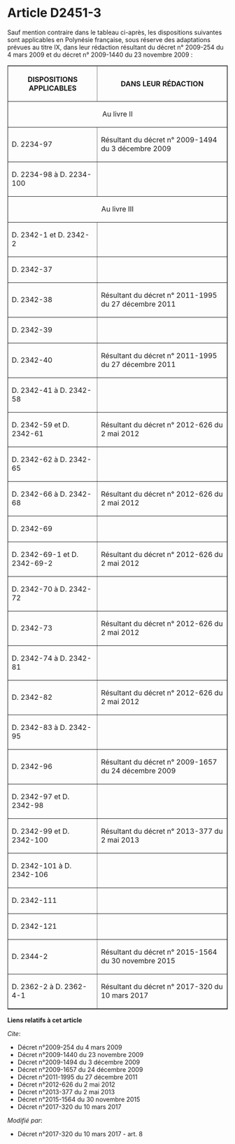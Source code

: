 # Article D2451-3

Sauf mention contraire dans le tableau ci-après, les dispositions suivantes sont applicables en Polynésie française, sous
réserve des adaptations prévues au titre IX, dans leur rédaction résultant du décret n° 2009-254 du 4 mars 2009 et du décret
n° 2009-1440 du 23 novembre 2009 :

<table border="1">
    <tbody>
      <tr>
        <th>

DISPOSITIONS APPLICABLES

</th>
        <th>

DANS LEUR RÉDACTION

</th>
      </tr>
      <tr>
        <td align="center" valign="middle" colspan="2">

Au livre II

</td>
      </tr>
      <tr>
        <td align="left" valign="middle">

D. 2234-97

</td>
        <td align="left" valign="middle">

Résultant du décret n° 2009-1494 du 3 décembre 2009

</td>
      </tr>
      <tr>
        <td align="left" valign="middle">

D. 2234-98 à D. 2234-100

</td>
        <td align="left" valign="middle">
      </td></tr>
      <tr>
        <td colspan="2" valign="middle" align="center">

Au livre III

</td>
      </tr>
      <tr>
        <td align="left" valign="middle">

D. 2342-1 et D. 2342-2

</td>
        <td align="left" valign="middle">
      </td></tr>
      <tr>
        <td valign="middle" align="left">

D. 2342-37

</td>
        <td valign="middle" align="left">
      </td></tr>
      <tr>
        <td valign="middle" align="left">

D. 2342-38

</td>
        <td align="left" valign="middle">

Résultant du décret n° 2011-1995 du 27 décembre 2011

</td>
      </tr>
      <tr>
        <td align="left" valign="middle">

D. 2342-39

</td>
        <td align="left" valign="middle">
      </td></tr>
      <tr>
        <td align="left" valign="middle">

D. 2342-40

</td>
        <td valign="middle" align="left">

Résultant du décret n° 2011-1995 du 27 décembre 2011

</td>
      </tr>
      <tr>
        <td align="left" valign="middle">

D. 2342-41 à D. 2342-58

</td>
        <td align="left" valign="middle">
      </td></tr>
      <tr>
        <td valign="middle" align="left">

D. 2342-59 et D. 2342-61

</td>
        <td valign="middle" align="left">

Résultant du décret n° 2012-626 du 2 mai 2012

</td>
      </tr>
      <tr>
        <td align="left" valign="middle">

D. 2342-62 à D. 2342-65

</td>
        <td valign="middle" align="left">
      </td></tr>
      <tr>
        <td align="left" valign="middle">

D. 2342-66 à D. 2342-68

</td>
        <td align="left" valign="middle">

Résultant du décret n° 2012-626 du 2 mai 2012

</td>
      </tr>
      <tr>
        <td valign="middle" align="left">

D. 2342-69

</td>
        <td align="left" valign="middle">
      </td></tr>
      <tr>
        <td align="left" valign="middle">

D. 2342-69-1 et D. 2342-69-2

</td>
        <td align="left" valign="middle">

Résultant du décret n° 2012-626 du 2 mai 2012

</td>
      </tr>
      <tr>
        <td valign="middle" align="left">

D. 2342-70 à D. 2342-72

</td>
        <td align="left" valign="middle">
      </td></tr>
      <tr>
        <td valign="middle" align="left">

D. 2342-73

</td>
        <td align="left" valign="middle">

Résultant du décret n° 2012-626 du 2 mai 2012

</td>
      </tr>
      <tr>
        <td valign="middle" align="left">

D. 2342-74 à D. 2342-81

</td>
        <td align="left" valign="middle">
      </td></tr>
      <tr>
        <td valign="middle" align="left">

D. 2342-82

</td>
        <td valign="middle" align="left">

Résultant du décret n° 2012-626 du 2 mai 2012

</td>
      </tr>
      <tr>
        <td align="left" valign="middle">

D. 2342-83 à D. 2342-95

</td>
        <td valign="middle" align="left">
      </td></tr>
      <tr>
        <td align="left" valign="middle">

D. 2342-96

</td>
        <td valign="middle" align="left">

Résultant du décret n° 2009-1657 du 24 décembre 2009

</td>
      </tr>
      <tr>
        <td align="left" valign="middle">

D. 2342-97 et D. 2342-98

</td>
        <td align="left" valign="middle">
      </td></tr>
      <tr>
        <td align="left" valign="middle">

D. 2342-99 et D. 2342-100

</td>
        <td valign="middle" align="left">

Résultant du décret n° 2013-377 du 2 mai 2013

</td>
      </tr>
      <tr>
        <td align="left" valign="middle">

D. 2342-101 à D. 2342-106

</td>
        <td align="left" valign="middle">
      </td></tr>
      <tr>
        <td align="left" valign="middle">

D. 2342-111

</td>
        <td valign="middle" align="left">
      </td></tr>
      <tr>
        <td align="left" valign="middle">

D. 2342-121

</td>
        <td align="left" valign="middle">
      </td></tr>
      <tr>
        <td align="left" valign="middle">

D. 2344-2

</td>
        <td valign="middle" align="left">

Résultant du décret n° 2015-1564 du 30 novembre 2015

</td>
      </tr>
      <tr>
        <td align="left" valign="middle">

D. 2362-2 à D. 2362-4-1

</td>
        <td valign="middle" align="left">

Résultant du décret n° 2017-320 du 10 mars 2017</td>
      </tr>
    </tbody>
  </table>

**Liens relatifs à cet article**

_Cite_:

  - Décret n°2009-254 du 4 mars 2009
  - Décret n°2009-1440 du 23 novembre 2009
  - Décret n°2009-1494 du 3 décembre 2009
  - Décret n°2009-1657 du 24 décembre 2009
  - Décret n°2011-1995 du 27 décembre 2011
  - Décret n°2012-626 du 2 mai 2012
  - Décret n°2013-377 du 2 mai 2013
  - Décret n°2015-1564 du 30 novembre 2015
  - Décret n°2017-320 du 10 mars 2017

_Modifié par_:

  - Décret n°2017-320 du 10 mars 2017 - art. 8
